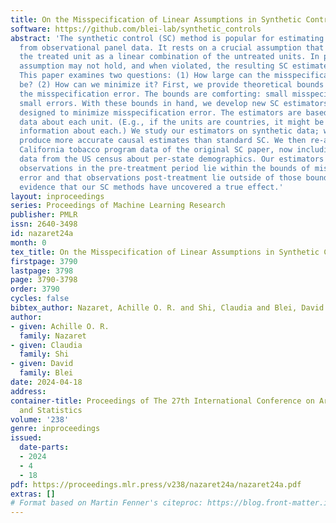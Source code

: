 ```yaml
---
title: On the Misspecification of Linear Assumptions in Synthetic Controls
software: https://github.com/blei-lab/synthetic_controls
abstract: 'The synthetic control (SC) method is popular for estimating causal effects
  from observational panel data. It rests on a crucial assumption that we can write
  the treated unit as a linear combination of the untreated units. In practice, this
  assumption may not hold, and when violated, the resulting SC estimates are incorrect.
  This paper examines two questions: (1) How large can the misspecification error
  be? (2) How can we minimize it? First, we provide theoretical bounds to quantify
  the misspecification error. The bounds are comforting: small misspecifications induce
  small errors. With these bounds in hand, we develop new SC estimators specially
  designed to minimize misspecification error. The estimators are based on additional
  data about each unit. (E.g., if the units are countries, it might be demographic
  information about each.) We study our estimators on synthetic data; we find they
  produce more accurate causal estimates than standard SC. We then re-analyze the
  California tobacco program data of the original SC paper, now including additional
  data from the US census about per-state demographics. Our estimators show that the
  observations in the pre-treatment period lie within the bounds of misspecification
  error and that observations post-treatment lie outside of those bounds. This is
  evidence that our SC methods have uncovered a true effect.'
layout: inproceedings
series: Proceedings of Machine Learning Research
publisher: PMLR
issn: 2640-3498
id: nazaret24a
month: 0
tex_title: On the Misspecification of Linear Assumptions in Synthetic Controls
firstpage: 3790
lastpage: 3798
page: 3790-3798
order: 3790
cycles: false
bibtex_author: Nazaret, Achille O. R. and Shi, Claudia and Blei, David
author:
- given: Achille O. R.
  family: Nazaret
- given: Claudia
  family: Shi
- given: David
  family: Blei
date: 2024-04-18
address:
container-title: Proceedings of The 27th International Conference on Artificial Intelligence
  and Statistics
volume: '238'
genre: inproceedings
issued:
  date-parts:
  - 2024
  - 4
  - 18
pdf: https://proceedings.mlr.press/v238/nazaret24a/nazaret24a.pdf
extras: []
# Format based on Martin Fenner's citeproc: https://blog.front-matter.io/posts/citeproc-yaml-for-bibliographies/
---
```

